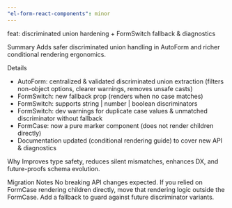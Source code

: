 ```yaml
---
"el-form-react-components": minor
---
```


feat: discriminated union hardening + FormSwitch fallback & diagnostics

Summary
Adds safer discriminated union handling in AutoForm and richer conditional rendering ergonomics.

Details

- AutoForm: centralized & validated discriminated union extraction (filters non-object options, clearer warnings, removes unsafe casts)
- FormSwitch: new fallback prop (renders when no case matches)
- FormSwitch: supports string | number | boolean discriminators
- FormSwitch: dev warnings for duplicate case values & unmatched discriminator without fallback
- FormCase: now a pure marker component (does not render children directly)
- Documentation updated (conditional rendering guide) to cover new API & diagnostics

Why
Improves type safety, reduces silent mismatches, enhances DX, and future-proofs schema evolution.

Migration Notes
No breaking API changes expected. If you relied on FormCase rendering children directly, move that rendering logic outside the FormCase. Add a fallback to guard against future discriminator variants.

